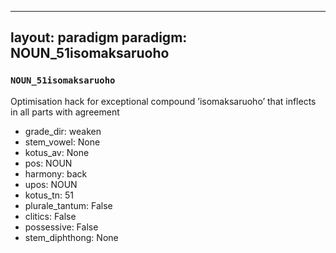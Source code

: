 
---
layout: paradigm
paradigm: NOUN_51isomaksaruoho
---
### ` NOUN_51isomaksaruoho `

Optimisation hack for exceptional compound ’isomaksaruoho’ that inflects in all parts with agreement
* grade_dir: weaken
* stem_vowel: None
* kotus_av: None
* pos: NOUN
* harmony: back
* upos: NOUN
* kotus_tn: 51
* plurale_tantum: False
* clitics: False
* possessive: False
* stem_diphthong: None
